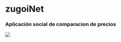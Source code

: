 # zugoiNet
### Aplicación social de comparacion de precios

![](https://images.unsplash.com/photo-1581291518857-4e27b48ff24e?ixid=MXwxMjA3fDB8MHxwaG90by1wYWdlfHx8fGVufDB8fHw%3D&ixlib=rb-1.2.1&auto=format&fit=crop&w=1000&q=80)